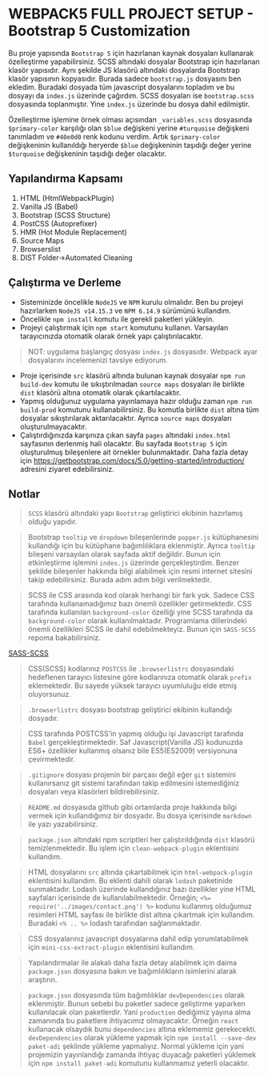 # WEBPACK5 FULL PROJECT SETUP - Bootstrap 5 Customization

Bu proje yapısında `Bootstrap 5` için hazırlanan kaynak dosyaları kullanarak özelleştirme yapabilirsiniz. SCSS altındaki dosyalar Bootstrap için hazırlanan klasör yapısıdır. Aynı şekilde JS klasörü altındaki dosyalarda Bootstrap klasör yapısının kopyasıdır. Burada sadece `bootstrap.js` dosyasını ben ekledim. Buradaki dosyada tüm javascript dosyalarını topladım ve bu dosyayı da `index.js` üzerinde çağırdım. SCSS dosyaları ise `bootstrap.scss` dosyasında toplanmıştır. Yine `index.js` üzerinde bu dosya dahil edilmiştir. 

Özelleştirme işlemine örnek olması açısından `_variables.scss` dosyasında `$primary-color` karşılığı olan `$blue` değişkeni yerine `#turquoise` değişkeni tanımladım ve `#40e0d0` renk kodunu verdim. Artık `$primary-color` değişkeninin kullanıldığı heryerde `$blue` değişkeninin taşıdığı değer yerine `$turquoise` değişkeninin taşıdığı değer olacaktır.

## Yapılandırma Kapsamı
1. HTML (HtmlWebpackPlugin)
2. Vanilla JS (Babel)
3. Bootstrap (SCSS Structure)
4. PostCSS (Autoprefixer)
5. HMR (Hot Module Replacement)
6. Source Maps
7. Browserslist
8. DIST Folder->Automated Cleaning

## Çalıştırma ve Derleme
- Sisteminizde öncelikle `NodeJS` ve `NPM` kurulu olmalıdır. Ben bu projeyi hazırlarken `NodeJS v14.15.3` ve `NPM 6.14.9` sürümünü kullandım.
- Öncelikle `npm install` komutu ile gerekli paketleri yükleyin.
- Projeyi çalıştırmak için `npm start` komutunu kullanın. Varsayılan tarayıcınızda otomatik olarak örnek yapı çalıştırılacaktır.
> NOT: uygulama başlangıç dosyası `index.js` dosyasıdır. Webpack ayar dosyalarını incelemenizi tavsiye ediyorum.
- Proje içerisinde `src` klasörü altında bulunan kaynak dosyalar `npm run build-dev` komutu ile sıkıştırılmadan `source maps` dosyaları ile birlikte `dist` klasörü altına otomatik olarak çıkartılacaktır.
- Yapmış olduğunuz uygulama yayınlamaya hazır olduğu zaman `npm run build-prod` komutunu kullanabilirsiniz. Bu komutla birlikte `dist` altına tüm dosyalar sıkıştırılarak aktarılacaktır. Ayrıca `source maps` dosyaları oluşturulmayacaktır.
- Çalıştırdığınızda karşınıza çıkan sayfa `pages` altındaki `index.html` sayfasının derlenmiş hali olacaktır. Bu sayfada `Bootstrap 5` için oluşturulmuş bileşenlere ait örnekler bulunmaktadır. Daha fazla detay için https://getbootstrap.com/docs/5.0/getting-started/introduction/ adresini ziyaret edebilirsiniz.

## Notlar
> `SCSS` klasörü altındaki yapı `Bootstrap` geliştirici ekibinin hazırlamış olduğu yapıdır.

> Bootstrap `tooltip` ve `dropdown` bileşenlerinde `popper.js` kütüphanesini kullandığı için bu kütüphane bağımlılıklara eklenmiştir. Ayrıca `tooltip` bileşeni varsayılan olarak sayfada aktif değildir. Bunun için etkinleştirme işlemini `index.js` üzerinde gerçekleştirdim. Benzer şekilde bileşenler hakkında bilgi alabilmek için resmi internet sitesini takip edebilirsiniz. Burada adım adım bilgi verilmektedir.

> SCSS ile CSS arasında kod olarak herhangi bir fark yok. Sadece CSS tarafında kullanamadığımız bazı önemli özellikler getirmektedir. CSS tarafında kullanılan `background-color` özelliği yine SCSS tarafında da `background-color` olarak kullanılmaktadır. Programlama dillerindeki önemli özellikleri SCSS ile dahil edebilmekteyiz. Bunun için `SASS-SCSS` repoma bakabilirsiniz.

[SASS-SCSS](https://github.com/mrtozn1923/SASS-SCSS)

> CSS(SCSS) kodlarınız `POSTCSS` ile `.browserlistrc` dosyasındaki hedeflenen tarayıcı listesine göre kodlarınıza otomatik olarak `prefix` eklemektedir. Bu sayede yüksek tarayıcı uyumluluğu elde etmiş oluyorsunuz.

> `.browserlistrc` dosyası bootstrap geliştirici ekibinin kullandığı dosyadır.

> CSS tarafında POSTCSS'in yapmış olduğu işi Javascript tarafında `Babel` gerçekleştirmektedir. Saf Javascript(Vanilla JS) kodunuzda ES6+ özellikler kullanmış olsanız bile ES5(ES2009) versiyonuna çevirmektedir.

> `.gitignore` dosyası projenin bir parçası değil eğer `git` sistemini kullanırsanız git sistemi tarafından takip edilmesini istemediğiniz dosyaları veya klasörleri bildirebilirsiniz.

> `README.md` dosyasıda github gibi ortamlarda proje hakkında bilgi vermek için kullandığımız bir dosyadır. Bu dosya içerisinde `markdown` ile yazı yazabilirsiniz.

> `package.json` altındaki npm scriptleri her çalıştırıldığında `dist` klasörü temizlenmektedir. Bu işlem için `clean-webpack-plugin` eklentisini kullandım.

> HTML dosyalarını `src` altında çıkartabilmek için `html-webpack-plugin` eklentisini kullandım. Bu eklenti dahili olarak `lodash` paketinide sunmaktadır. Lodash üzerinde kullandığınız bazı özellikler yine HTML sayfaları içerisinde de kullanılabilmektedir. Örneğin; `<%= require('../images/contact.png') %>` kodunu kullanmış olduğumuz resimleri HTML sayfası ile birlikte dist altına çıkartmak için kullandım. Buradaki `<% .. %>` lodash tarafından sağlanmaktadır.

> CSS dosyalarınız javascript dosyalarına dahil edip yorumlatabilmek için `mini-css-extract-plugin` eklentisini kullandım.

> Yapılandırmalar ile alakalı daha fazla detay alabilmek için daima `package.json` dosyasına bakın ve bağımlılıkların isimlerini alarak araştırın.

> `package.json` dosyasında tüm bağımlılıklar `devDependencies` olarak eklenmiştir. Bunun sebebi bu paketler sadece geliştirme yaparken kullanılacak olan paketlerdir. Yani `production` dediğimiz yayına alma zamanında bu paketlere ihtiyacımız olmayacaktır. Örneğin `react` kullanacak olsaydık bunu `dependencies` altına eklememiz gerekecekti. `devDependencies` olarak yükleme yapmak için `npm install --save-dev paket-adi` şeklinde yükleme yapmalıyız. Normal yükleme için yani projemizin yayınlandığı zamanda ihtiyaç duyacağı paketleri yüklemek için `npm install paket-adi` komutunu kullanmamız yeterli olacaktır.